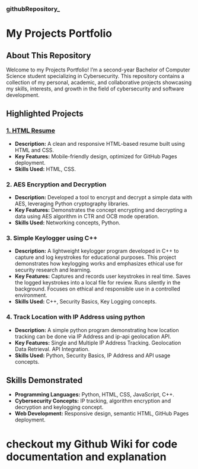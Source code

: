 ### githubRepository_
# My Projects Portfolio
## About This Repository
Welcome to my Projects Portfolio! I’m a second-year Bachelor of Computer Science student specializing in Cybersecurity. This repository contains a collection of my personal, academic, and collaborative projects showcasing my skills, interests, and growth in the field of cybersecurity and software development.

## Highlighted Projects

### [1. HTML Resume](https://ulyxfsy.github.io/resume_/)
- **Description:** A clean and responsive HTML-based resume built using HTML and CSS.
- **Key Features:** Mobile-friendly design, optimized for GitHub Pages deployment.
- **Skills Used:** HTML, CSS.

### 2. AES Encryption and Decryption
- **Description:** Developed a tool to encrypt and decrypt a simple data with AES, leveraging Python cryptography libraries.
- **Key Features:** Demonstrates the concept encrypting and decrypting a data using AES algorithm in CTR and OCB mode operation.
- **Skills Used:** Networking concepts, Python.

### 3. Simple Keylogger using C++
- **Description:** A lightweight keylogger program developed in C++ to capture and log keystrokes for educational purposes. This project demonstrates how keylogging works and emphasizes ethical use for security research and learning.
- **Key Features:**
Captures and records user keystrokes in real time.
Saves the logged keystrokes into a local file for review.
Runs silently in the background.
Focuses on ethical and responsible use in a controlled environment.
- **Skills Used:** C++, Security Basics, Key Logging concepts.

### 4. Track Location with IP Address using python
- **Description:** A simple python program demonstrating how location tracking can be done via IP Address and ip-api geolocation API.
- **Key Features:**
Single and Multiple IP Address Tracking.
Geolocation Data Retrieval.
API Integration.
- **Skills Used:** Python, Security Basics, IP Address and API usage concepts.
  
## Skills Demonstrated
- **Programming Languages:** Python, HTML, CSS, JavaScript, C++.
- **Cybersecurity Concepts:** IP tracking, algorithm encryption and decryption and keylogging concept.
- **Web Development:** Responsive design, semantic HTML, GitHub Pages deployment.

# checkout my Github Wiki for code documentation and explanation
